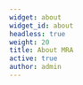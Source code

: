 ```yaml
---
widget: about
widget_id: about
headless: true
weight: 20
title: About MRA
active: true
author: admin
---
```

